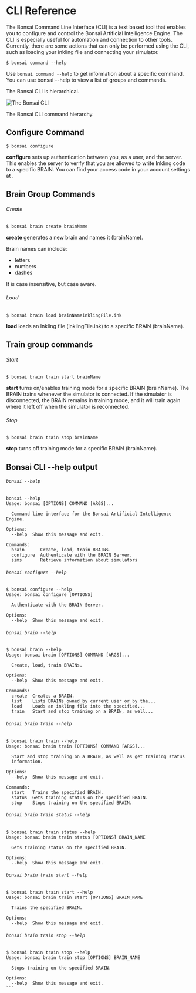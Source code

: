 # CLI Reference

The Bonsai Command Line Interface (CLI) is a text based tool that enables you to configure and control the Bonsai Artificial Intelligence Engine. The CLI is especially useful for automation and connection to other tools. Currently, there are some actions that can only be performed using the CLI, such as loading your inkling file and connecting your simulator.  

```shell
$ bonsai command --help
```

Use `bonsai command --help` to get information about a specific command. You can use bonsai --help to view a list of groups and commands.

The Bonsai CLI is hierarchical.

![The Bonsai CLI][1]

The Bonsai CLI command hierarchy.

## Configure Command

```
$ bonsai configure
```

**configure** sets up authentication between you, as a user, and the server. This enables the server to verify that you are allowed to write Inkling code to a specific BRAIN. You can find your access code in your account settings at .

## Brain Group Commands

###### Create

```
$ bonsai brain create brainName
```

**create** generates a new brain and names it (brainName).

Brain names can include:

* letters
* numbers
* dashes

It is case insensitive, but case aware.

###### Load

```
$ bonsai brain load brainNameinklingFile.ink
```

**load** loads an Inkling file (inklingFile.ink) to a specific BRAIN (brainName).

## Train group commands

###### Start

```
$ bonsai brain train start brainName
```

**start** turns on/enables training mode for a specific BRAIN (brainName). The BRAIN trains whenever the simulator is connected. If the simulator is disconnected, the BRAIN remains in training mode, and it will train again where it left off when the simulator is reconnected.

###### Stop

```
$ bonsai brain train stop brainName
```

**stop** turns off training mode for a specific BRAIN (brainName).

## Bonsai CLI --help output

###### `bonsai --help`

```
bonsai --help
Usage: bonsai [OPTIONS] COMMAND [ARGS]...

  Command line interface for the Bonsai Artificial Intelligence Engine.

Options:
  --help  Show this message and exit.

Commands:
  brain      Create, load, train BRAINs.
  configure  Authenticate with the BRAIN Server.
  sims       Retrieve information about simulators
```

###### `bonsai configure --help`

```
$ bonsai configure --help
Usage: bonsai configure [OPTIONS]

  Authenticate with the BRAIN Server.

Options:
  --help  Show this message and exit.
```

###### `bonsai brain --help`

```
$ bonsai brain --help
Usage: bonsai brain [OPTIONS] COMMAND [ARGS]...

  Create, load, train BRAINs.

Options:
  --help  Show this message and exit.

Commands:
  create  Creates a BRAIN.
  list    Lists BRAINs owned by current user or by the...
  load    Loads an inkling file into the specified...
  train   Start and stop training on a BRAIN, as well...
```

###### `bonsai brain train --help`

```
$ bonsai brain train --help
Usage: bonsai brain train [OPTIONS] COMMAND [ARGS]...

  Start and stop training on a BRAIN, as well as get training status
  information.

Options:
  --help  Show this message and exit.

Commands:
  start   Trains the specified BRAIN.
  status  Gets training status on the specified BRAIN.
  stop    Stops training on the specified BRAIN.
```

###### `bonsai brain train status --help`

```
$ bonsai brain train status --help
Usage: bonsai brain train status [OPTIONS] BRAIN_NAME

  Gets training status on the specified BRAIN.

Options:
  --help  Show this message and exit.
```

###### `bonsai brain train start --help`

```
$ bonsai brain train start --help
Usage: bonsai brain train start [OPTIONS] BRAIN_NAME

  Trains the specified BRAIN.

Options:
  --help  Show this message and exit.
```

###### `bonsai brain train stop --help`

```
$ bonsai brain train stop --help
Usage: bonsai brain train stop [OPTIONS] BRAIN_NAME

  Stops training on the specified BRAIN.

Options:
  --help  Show this message and exit.
‍```
```

[1]: https://daks2k3a4ib2z.cloudfront.net/57bf257ce45825764c5cb54b/57e9bbd37af2be7632479217_bonsaiAI.png "The Bonsai CLI"
